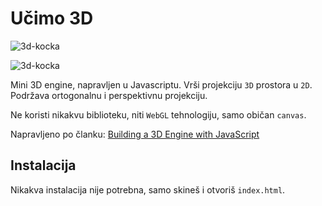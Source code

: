 # Učimo 3D

![3d-kocka](ucimo-3d/img/3d-kocka.png)

![3d-kocka](https://dab1nmslvvntp.cloudfront.net/wp-content/uploads/2016/02/1454758168cube.png)

Mini 3D engine, napravljen u Javascriptu. Vrši projekciju `3D` prostora u `2D`. Podržava ortogonalnu i perspektivnu projekciju.

Ne koristi nikakvu biblioteku, niti `WebGL` tehnologiju, samo običan `canvas`.

Napravljeno po članku: [Building a 3D Engine with JavaScript](https://www.sitepoint.com/building-3d-engine-javascript/)

## Instalacija

Nikakva instalacija nije potrebna, samo skineš i otvoriš `index.html`.
